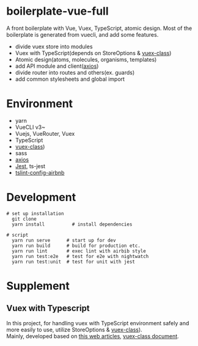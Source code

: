# boilerplate-vue-full

A front boilerplate with Vue, Vuex, TypeScript, atomic design. Most of the boilerplate is generated from vuecli, and add some features.

- divide vuex store into modules
- Vuex with TypeScript(depends on StoreOptions & [vuex-class](https://github.com/ktsn/vuex-class))
- Atomic design(atoms, molecules, organisms, templates)
- add API module and client([axios](https://github.com/axios/axios))
- divide router into routes and others(ex. guards)
- add common stylesheets and global import

# Environment

- yarn
- VueCLI v3~
- Vuejs, VueRouter, Vuex
- TypeScript
- [vuex-class](https://github.com/ktsn/vuex-class))
- sass
- [axios](https://github.com/axios/axios)
- [Jest](https://jestjs.io/ja/), ts-jest
- [tslint-config-airbnb](https://github.com/progre/tslint-config-airbnb)

# Development

```
# set up installation
  git clone
  yarn install          # install dependencies

# script
  yarn run serve      # start up for dev
  yarn run build      # build for production etc.
  yarn run lint       # exec lint with airbib style
  yarn run test:e2e   # test for e2e with nightwatch
  yarn run test:unit  # test for unit with jest

```

# Supplement

## Vuex with Typescript

In this project, for handling vuex with TypeScript environment safely and more easily to use, utilize StoreOptions & [vuex-class](https://github.com/ktsn/vuex-class)).  
Mainly, developed based on [this web articles](https://codeburst.io/vuex-and-typescript-3427ba78cfa8),
[vuex-class document](https://github.com/ktsn/vuex-class).

